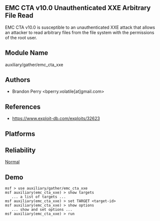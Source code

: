 ## EMC CTA v10.0 Unauthenticated XXE Arbitrary File Read

EMC CTA v10.0 is susceptible to an unauthenticated XXE 
attack that allows an attacker to read arbitrary files from 
the file system with the permissions of the root user.


## Module Name
auxiliary/gather/emc_cta_xxe

## Authors
* Brandon Perry <bperry.volatile[at]gmail.com>


## References
* https://www.exploit-db.com/exploits/32623




## Platforms


## Reliability
[Normal](https://github.com/rapid7/metasploit-framework/wiki/Exploit-Ranking)

## Demo

```
msf > use auxiliary/gather/emc_cta_xxe
msf auxiliary(emc_cta_xxe) > show targets
   ... a list of targets ...
msf auxiliary(emc_cta_xxe) > set TARGET <target-id>
msf auxiliary(emc_cta_xxe) > show options
   ... show and set options ...
msf auxiliary(emc_cta_xxe) > run
```
    
    